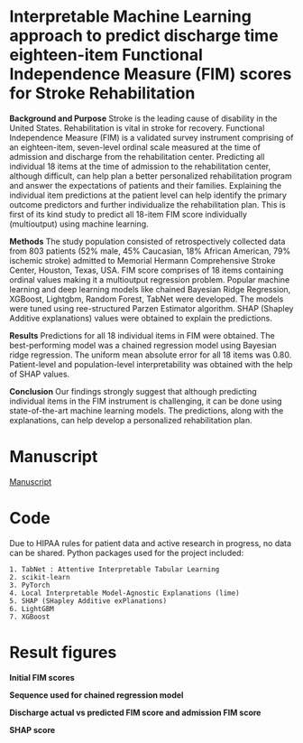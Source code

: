 # Interpretable Machine Learning approach to predict discharge time eighteen-item Functional Independence Measure (FIM) scores for Stroke Rehabilitation

**Background and Purpose**
Stroke is the leading cause of disability in the United States. Rehabilitation is vital in stroke for recovery. Functional Independence Measure (FIM) is a validated survey instrument comprising of an eighteen-item, seven-level ordinal scale measured at the time of admission and discharge from the rehabilitation center. Predicting all individual 18 items at the time of admission to the rehabilitation center, although difficult, can help plan a better personalized rehabilitation program and answer the expectations of patients and their families. Explaining the individual item predictions at the patient level can help identify the primary outcome predictors and further individualize the rehabilitation plan. This is first of its kind study to predict all 18-item FIM score individually (multioutput) using machine learning.

**Methods**
The study population consisted of retrospectively collected data from 803 patients (52% male, 45% Caucasian, 18% African American, 79% ischemic stroke) admitted to Memorial Hermann Comprehensive Stroke Center, Houston, Texas, USA. FIM score comprises of 18 items containing ordinal values making it a multioutput regression problem. Popular machine learning and deep learning models like chained Bayesian Ridge Regression, XGBoost, Lightgbm, Random Forest, TabNet were developed. The models were tuned using ree-structured Parzen Estimator algorithm.  SHAP (Shapley Additive explanations) values were obtained to explain the predictions.

**Results**
Predictions for all 18 individual items in FIM were obtained. The best-performing model was a chained regression model using Bayesian ridge regression. The uniform mean absolute error for all 18 items was 0.80. Patient-level and population-level interpretability was obtained with the help of SHAP values.

**Conclusion**
Our findings strongly suggest that although predicting individual items in the FIM instrument is challenging, it can be done  using state-of-the-art machine learning models. The predictions, along with the explanations, can help develop a personalized rehabilitation plan.  

# Manuscript
[Manuscript](data/FIM_score_prediction_Khush_Patel.pdf)


# Code
Due to HIPAA rules for patient data and active research in progress, no data can be shared. Python packages used for the project included:
```
1. TabNet : Attentive Interpretable Tabular Learning
2. scikit-learn
3. PyTorch
4. Local Interpretable Model-Agnostic Explanations (lime)
5. SHAP (SHapley Additive exPlanations)
6. LightGBM
7. XGBoost
```

# Result figures

**Initial FIM scores**


**Sequence used for chained regression model**



**Discharge actual vs predicted FIM score and admission FIM score**



**SHAP score**





